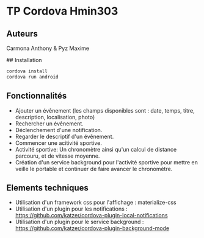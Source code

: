 # TP Cordova Hmin303

## Auteurs

Carmona Anthony & Pyz Maxime

## Installation

```bash
cordova install
cordova run android
```

## Fonctionnalités

 - Ajouter un évênement (les champs disponibles sont : date, temps, titre, description, localisation, photo)
 - Rechercher un évênement.
 - Déclenchement d'une notification.
 - Regarder le descriptif d'un évênement.
 - Commencer une acitivité sportive.
 - Activité sportive:  Un chronomètre ainsi qu'un calcul de distance parcouru, et de vitesse moyenne.
 - Création d'un service background pour l'activité sportive pour mettre en veille le portable et continuer de faire avancer le chronomètre.

## Elements techniques
 - Utilisation d'un framework css pour l'affichage : materialize-css
 - Utilisation d'un plugin pour les notifications : https://github.com/katzer/cordova-plugin-local-notifications
 - Utilisation d'un plugin pour le service background : https://github.com/katzer/cordova-plugin-background-mode
